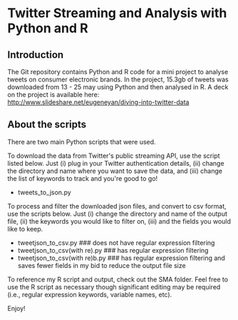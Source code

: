 Twitter Streaming and Analysis with Python and R
================================================

Introduction
------------

The Git repository contains Python and R code for a mini project to analyse tweets on consumer electronic brands.  In the project, 15.3gb of tweets was downloaded from 13 - 25 may using Python and then analysed in R.  A deck on the project is available here: http://www.slideshare.net/eugeneyan/diving-into-twitter-data

About the scripts
-----------------

There are two main Python scripts that were used.

To download the data from Twitter's public streaming API, use the script listed below.  Just (i) plug in your Twitter authentication details, (ii) change the directory and name where you want to save the data, and (iii) change the list of keywords to track and you're good to go!
- tweets_to_json.py

To process and filter the downloaded json files, and convert to csv format, use the scripts below.  Just (i) change the directory and name of the output file, (ii) the keywords you would like to filter on, (iii) and the fields you would like to keep.
- tweetjson_to_csv.py           ### does not have regular expression filtering
- tweetjson_to_csv(with re).py  ### has regular expression filtering
- tweetjson_to_csv(with re)b.py ### has regular expression filtering and saves fewer fields in my bid to reduce the output file size

To reference my R script and output, check out the SMA folder.  Feel free to use the R script as necessary though significant editing may be required (i.e., regular expression keywords, variable names, etc).

Enjoy!

